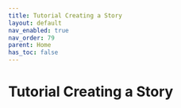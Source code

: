 ```yaml
---
title: Tutorial Creating a Story
layout: default
nav_enabled: true
nav_order: 79
parent: Home
has_toc: false
---
```

# Tutorial Creating a Story
